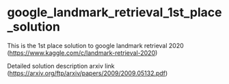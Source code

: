 # google_landmark_retrieval_1st_place_solution

This is the 1st place solution to google landmark retrieval 2020 (https://www.kaggle.com/c/landmark-retrieval-2020)

Detailed solution description arxiv link (https://arxiv.org/ftp/arxiv/papers/2009/2009.05132.pdf)


